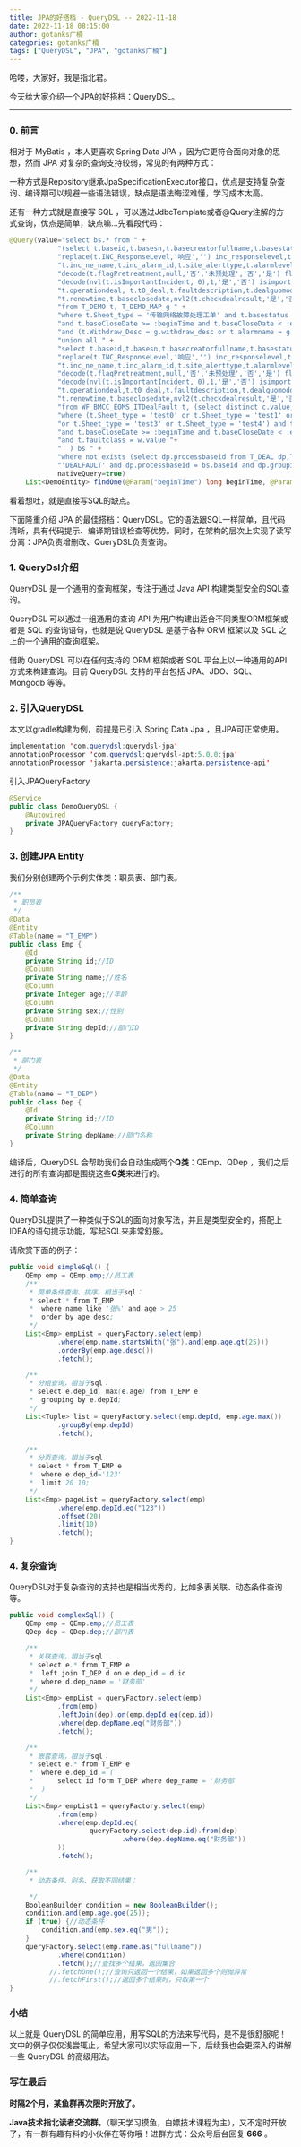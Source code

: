 ```yaml
---
title: JPA的好搭档 - QueryDSL -- 2022-11-18
date: 2022-11-18 08:15:00
author: gotanks广楠
categories: gotanks广楠
tags: ["QueryDSL", "JPA", "gotanks广楠"]
---
```



哈喽，大家好，我是指北君。

今天给大家介绍一个JPA的好搭档：QueryDSL。

---

<!--more-->

### 0. 前言
相对于 MyBatis ，本人更喜欢 Spring Data JPA ，因为它更符合面向对象的思想，然而 JPA 对复杂的查询支持较弱，常见的有两种方式：

一种方式是Repository继承JpaSpecificationExecutor接口，优点是支持复杂查询、编译期可以规避一些语法错误，缺点是语法晦涩难懂，学习成本太高。

还有一种方式就是直接写 SQL ，可以通过JdbcTemplate或者@Query注解的方式查询，优点是简单，缺点嘛...先看段代码：

```java
@Query(value="select bs.* from " +
            "(select t.baseid,t.basesn,t.basecreatorfullname,t.basestatus,t.basesummary,'北京' faultprovince, '北京' faultcity, " +
            "replace(t.INC_ResponseLevel,'响应','') inc_responselevel,t.inc_happentime,t.basecreatedate,t.inc_equipmentmanufacturer, " +
            "t.inc_ne_name,t.inc_alarm_id,t.site_alerttype,t.alarmlevel,t.inc_alarm_desc,t.baseacceptouttime,t.basedealouttime, " +
            "decode(t.flagPretreatment,null,'否','未预处理','否','是') flagpretreatment,decode(t.flagPretreatment,null,'否','未预处理','否','是') flagpretreatment2, " +
            "decode(nvl(t.isImportantIncident, 0),1,'是','否') isimportantincident, decode(nvl(t.INC_IsEffectOP, 0),1,'是','否') inc_iseffectop, " +
            "t.operationdeal, t.t0_deal,t.faultdescription,t.dealguomodo,t.inc_alarm_cleartime,t.clearinctime, " +
            "t.renewtime,t.baseclosedate,nvl2(t.checkdealresult,'是','否') checkdealresult,g.jtitem1,g.jtitem2,g.jtitem3,t.reasontype " +
            "from T_DEMO t, T_DEMO_MAP g " +
            "where t.Sheet_type = '传输网络故障处理工单' and t.basestatus = '已归档' " +
            "and t.baseCloseDate >= :beginTime and t.baseCloseDate < :endTime " +
            "and (t.Withdraw_Desc = g.withdraw_desc or t.alarmname = g.alarmname) " +
            "union all " +
            "select t.baseid,t.basesn,t.basecreatorfullname,t.basestatus,t.basesummary,'北京' faultprovince, '北京' faultcity, " +
            "replace(t.INC_ResponseLevel,'响应','') inc_responselevel,t.inc_happentime,t.basecreatedate,t.inc_equipmentmanufacturer, " +
            "t.inc_ne_name,t.inc_alarm_id,t.site_alerttype,t.alarmlevel,t.inc_alarm_desc,t.baseacceptouttime,t.basedealouttime, " +
            "decode(t.flagPretreatment,null,'否','未预处理','否','是') flagpretreatment,decode(t.flagPretreatment,null,'否','未预处理','否','是') flagpretreatment2, " +
            "decode(nvl(t.isImportantIncident, 0),1,'是','否') isimportantincident, decode(nvl(t.INC_IsEffectOP, 0),1,'是','否') inc_iseffectop, " +
            "t.operationdeal,t.t0_deal,t.faultdescription,t.dealguomodo,t.inc_alarm_cleartime,t.clearinctime, " +
            "t.renewtime,t.baseclosedate,nvl2(t.checkdealresult,'是','否') checkdealresult,w.jtitem1,w.jtitem2,w.jtitem3,t.reasontype " +
            "from WF_BMCC_EOMS_ITDealFault t, (select distinct c.value,c.jtitem1,c.jtitem2,c.jtitem3 from WF_Config_EL_00_NetType c) w " +
            "where (t.Sheet_type = 'test0' or t.Sheet_type = 'test1' or t.Sheet_type = 'test2' " +
            "or t.Sheet_type = 'test3' or t.Sheet_type = 'test4') and t.basestatus = '已归档' " +
            "and t.baseCloseDate >= :beginTime and t.baseCloseDate < :endTime " +
            "and t.faultclass = w.value "+
            "  ) bs " +
            "where not exists (select dp.processbaseid from T_DEAL dp,T_GROUPS dg where dp.ProcessBaseSchema = " +
            "'DEALFAULT' and dp.processbaseid = bs.baseid and dp.groupid = dg.groupid) ",
            nativeQuery=true)
    List<DemoEntity> findOne(@Param("beginTime") long beginTime, @Param("endTime") long endTime);
```

看着想吐，就是直接写SQL的缺点。

下面隆重介绍 JPA 的最佳搭档：QueryDSL。它的语法跟SQL一样简单，且代码清晰，具有代码提示、编译期错误检查等优势。同时，在架构的层次上实现了读写分离：JPA负责增删改、QueryDSL负责查询。

### 1. QueryDsl介绍

QueryDSL 是一个通用的查询框架，专注于通过 Java API 构建类型安全的SQL查询。

QueryDSL 可以通过一组通用的查询 API 为用户构建出适合不同类型ORM框架或者是 SQL 的查询语句，也就是说 QueryDSL 是基于各种 ORM 框架以及 SQL 之上的一个通用的查询框架。

借助 QueryDSL 可以在任何支持的 ORM 框架或者 SQL 平台上以一种通用的API方式来构建查询。目前 QueryDSL 支持的平台包括 JPA、JDO、SQL、Mongodb 等等。

### 2. 引入QueryDSL

本文以gradle构建为例，前提是已引入 Spring Data Jpa ，且JPA可正常使用。


```java
implementation 'com.querydsl:querydsl-jpa'
annotationProcessor 'com.querydsl:querydsl-apt:5.0.0:jpa'
annotationProcessor 'jakarta.persistence:jakarta.persistence-api'
```

引入JPAQueryFactory

```java
@Service
public class DemoQueryDSL {
    @Autowired
    private JPAQueryFactory queryFactory;
}
```

### 3. 创建JPA Entity

我们分别创建两个示例实体类：职员表、部门表。

```java
/**
 * 职员表
 */
@Data
@Entity
@Table(name = "T_EMP")
public class Emp {
    @Id
    private String id;//ID
    @Column
    private String name;//姓名
    @Column
    private Integer age;//年龄
    @Column
    private String sex;//性别
    @Column
    private String depId;//部门ID
}

/**
 * 部门表
 */
@Data
@Entity
@Table(name = "T_DEP")
public class Dep {
    @Id
    private String id;//ID
    @Column
    private String depName;//部门名称
}
```

编译后，QueryDSL 会帮助我们会自动生成两个**Q类**：QEmp、QDep ，我们之后进行的所有查询都是围绕这些**Q类**来进行的。


### 4. 简单查询

QueryDSL提供了一种类似于SQL的面向对象写法，并且是类型安全的，搭配上IDEA的语句提示功能，写起SQL来非常舒服。

请欣赏下面的例子：

```java
public void simpleSql() {
    QEmp emp = QEmp.emp;//员工表
    /**
     * 简单条件查询、排序，相当于sql：
     * select * from T_EMP
     *  where name like '张%' and age > 25
     *  order by age desc;
     */
    List<Emp> empList = queryFactory.select(emp)
            .where(emp.name.startsWith("张").and(emp.age.gt(25)))
            .orderBy(emp.age.desc())
            .fetch();

    /**
     * 分组查询，相当于sql：
     * select e.dep_id, max(e.age) from T_EMP e
     *  grouping by e.depId;
     */
    List<Tuple> list = queryFactory.select(emp.depId, emp.age.max())
            .groupBy(emp.depId)
            .fetch();

    /**
     * 分页查询，相当于sql：
     * select * from T_EMP e
     *  where e.dep_id='123'
     *  limit 20 10;
     */
    List<Emp> pageList = queryFactory.select(emp)
            .where(emp.depId.eq("123"))
            .offset(20)
            .limit(10)
            .fetch();
}
```
### 4. 复杂查询
QueryDSL对于复杂查询的支持也是相当优秀的，比如多表关联、动态条件查询等。

```java
public void complexSql() {
    QEmp emp = QEmp.emp;//员工表
    QDep dep = QDep.dep;//部门表

    /**
     * 关联查询，相当于sql：
     * select e.* from T_EMP e
     *  left join T_DEP d on e.dep_id = d.id
     *  where d.dep_name = '财务部'
     */
    List<Emp> empList = queryFactory.select(emp)
            .from(emp)
            .leftJoin(dep).on(emp.depId.eq(dep.id))
            .where(dep.depName.eq("财务部"))
            .fetch();

    /**
     * 嵌套查询，相当于sql：
     * select e.* from T_EMP e
     *  where e.dep_id = (
     *      select id form T_DEP where dep_name = '财务部'
     *  )
     */
    List<Emp> empList1 = queryFactory.select(emp)
            .from(emp)
            .where(emp.depId.eq(
                    queryFactory.select(dep.id).from(dep)
                            .where(dep.depName.eq("财务部"))
            ))
            .fetch();

    /**
     * 动态条件、别名、获取不同结果：

     */
    BooleanBuilder condition = new BooleanBuilder();
    condition.and(emp.age.goe(25));
    if (true) {//动态条件
        condition.and(emp.sex.eq("男"));
    }
    queryFactory.select(emp.name.as("fullname"))
            .where(condition)
            .fetch();//查找多个结果，返回集合
          //.fetchOne();//查询只返回一个结果，如果返回多个则抛异常
          //.fetchFirst();//返回多个结果时，只取第一个
}
```


### 小结

以上就是 QueryDSL 的简单应用，用写SQL的方法来写代码，是不是很舒服呢！文中的例子仅仅浅尝辄止，希望大家可以实际应用一下，后续我也会更深入的讲解一些 QueryDSL 的高级用法。


### 写在最后

**时隔2个月，某鱼群再次限时开放了。**

**Java技术指北读者交流群**，（聊天学习摸鱼，白嫖技术课程为主），又不定时开放了，有一群有趣有料的小伙伴在等你哦！进群方式：公众号后台回复 **666** 。

